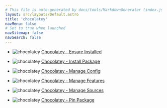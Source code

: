 ```yaml
---
# This file is auto-generated by docs/tools/MarkdownGenerator (index.js)
layout: src/layouts/Default.astro
title: 'chocolatey'
navMenu: false
# Set to true when launched
navSitemap: false
navSearch: false
---
```


<ul>

<li>

![chocolatey](https://i.octopus.com/library/step-templates/chocolatey.png) [Chocolatey - Ensure Installed](/integrations/chocolatey/chocolatey-ensure-installed)

</li>
        
<li>

![chocolatey](https://i.octopus.com/library/step-templates/chocolatey.png) [Chocolatey - Install Package](/integrations/chocolatey/chocolatey-install-package)

</li>
        
<li>

![chocolatey](https://i.octopus.com/library/step-templates/chocolatey.png) [Chocolatey - Manage Config](/integrations/chocolatey/chocolatey-manage-config)

</li>
        
<li>

![chocolatey](https://i.octopus.com/library/step-templates/chocolatey.png) [Chocolatey - Manage Features](/integrations/chocolatey/chocolatey-manage-features)

</li>
        
<li>

![chocolatey](https://i.octopus.com/library/step-templates/chocolatey.png) [Chocolatey - Manage Sources](/integrations/chocolatey/chocolatey-manage-sources)

</li>
        
<li>

![chocolatey](https://i.octopus.com/library/step-templates/chocolatey.png) [Chocolatey - Pin Package](/integrations/chocolatey/chocolatey-pin-package)

</li>
        
</ul>
